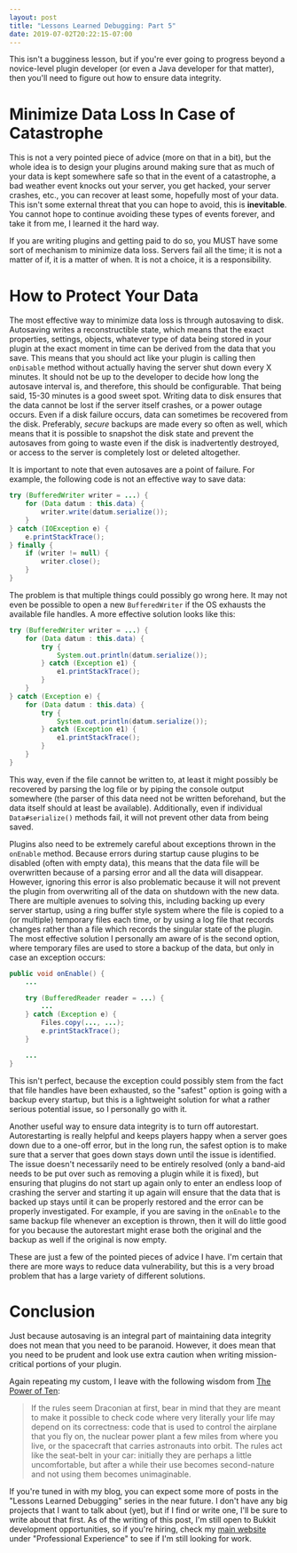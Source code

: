 ```yaml
---
layout: post
title: "Lessons Learned Debugging: Part 5"
date: 2019-07-02T20:22:15-07:00
---
```


This isn't a bugginess lesson, but if you're ever going to
progress beyond a novice-level plugin developer (or even a
Java developer for that matter), then you'll need to figure
out how to ensure data integrity.

# Minimize Data Loss In Case of Catastrophe

This is not a very pointed piece of advice (more on that in
a bit), but the whole idea is to design your plugins around
making sure that as much of your data is kept somewhere
safe so that in the event of a catastrophe, a bad weather 
event knocks out your server, you get hacked, your server
crashes, etc., you can recover at least some, hopefully
most of your data. This isn't some external threat that you
can hope to avoid, this is **inevitable**. You cannot hope
to continue avoiding these types of events forever, and 
take it from me, I learned it the hard way.

If you are writing plugins and getting paid to do so, you
MUST have some sort of mechanism to minimize data loss.
Servers fail all the time; it is not a matter of if, it is
a matter of when. It is not a choice, it is a 
responsibility.

# How to Protect Your Data

The most effective way to minimize data loss is through
autosaving to disk. Autosaving writes a reconstructible
state, which means that the exact properties, settings,
objects, whatever type of data being stored in your plugin
at the exact moment in time can be derived from the data 
that you save. This means that you should act like your 
plugin is calling then `onDisable` method without actually
having the server shut down every X minutes. It should not
be up to the developer to decide how long the autosave
interval is, and therefore, this should be configurable.
That being said, 15-30 minutes is a good sweet spot. 
Writing data to disk ensures that the data cannot be lost
if the server itself crashes, or a power outage occurs.
Even if a disk failure occurs, data can sometimes be 
recovered from the disk. Preferably, *secure* backups are
made every so often as well, which means that it is 
possible to snapshot the disk state and prevent the 
autosaves from going to waste even if the disk is
inadvertently destroyed, or access to the server is 
completely lost or deleted altogether.

It is important to note that even autosaves are a point of
failure. For example, the following code is not an 
effective way to save data:

``` java
try (BufferedWriter writer = ...) {
    for (Data datum : this.data) {
        writer.write(datum.serialize());
    }
} catch (IOException e) {
    e.printStackTrace();
} finally {
    if (writer != null) {
        writer.close();
    }
}
```

The problem is that multiple things could possibly go wrong
here. It may not even be possible to open a new 
`BufferedWriter` if the OS exhausts the available file 
handles. A more effective solution looks like this:

``` java
try (BufferedWriter writer = ...) {
    for (Data datum : this.data) {
        try {
            System.out.println(datum.serialize());
        } catch (Exception e1) {
            e1.printStackTrace();
        }
    }
} catch (Exception e) {
    for (Data datum : this.data) {
        try {
            System.out.println(datum.serialize());
        } catch (Exception e1) {
            e1.printStackTrace();
        }
    }
}
```

This way, even if the file cannot be written to, at least
it might possibly be recovered by parsing the log file or
by piping the console output somewhere (the parser of this
data need not be written beforehand, but the data itself 
should at least be available). Additionally, even if 
individual `Data#serialize()` methods fail, it will not
prevent other data from being saved.

Plugins also need to be extremely careful about exceptions
thrown in the `onEnable` method. Because errors during 
startup cause plugins to be disabled (often with empty 
data), this means that the data file will be overwritten
because of a parsing error and all the data will disappear.
However, ignoring this error is also problematic because it
will not prevent the plugin from overwriting all of the 
data on shutdown with the new data. There are multiple
avenues to solving this, including backing up every server
startup, using a ring buffer style system where the file
is copied to a (or multiple) temporary files each time, or
by using a log file that records changes rather than a
file which records the singular state of the plugin. The 
most effective solution I personally am aware of is the
second option, where temporary files are used to store a
backup of the data, but only in case an exception occurs:

``` java
public void onEnable() {
    ...

    try (BufferedReader reader = ...) {
        ...
    } catch (Exception e) {
        Files.copy(..., ...);
        e.printStackTrace();
    }

    ...
}
```

This isn't perfect, because the exception could possibly
stem from the fact that file handles have been exhausted,
so the "safest" option is going with a backup every 
startup, but this is a lightweight solution for what a
rather serious potential issue, so I personally go with it.

Another useful way to ensure data integrity is to turn off
autorestart. Autorestarting is really helpful and keeps 
players happy when a server goes down due to a one-off 
error, but in the long run, the safest option is to make 
sure that a server that goes down stays down until the 
issue is identified. The issue doesn't necessarily need to
be entirely resolved (only a band-aid needs to be put over
such as removing a plugin while it is fixed), but ensuring
that plugins do not start up again only to enter an endless
loop of crashing the server and starting it up again will
ensure that the data that is backed up stays until it can
be properly restored and the error can be properly
investigated. For example, if you are saving in the 
`onEnable` to the same backup file whenever an exception 
is thrown, then it will do little good for you because the
autorestart might erase both the original and the backup as
well if the original is now empty.

These are just a few of the pointed pieces of advice I
have. I'm certain that there are more ways to reduce data
vulnerability, but this is a very broad problem that has
a large variety of different solutions.

# Conclusion

Just because autosaving is an integral part of maintaining
data integrity does not mean that you need to be paranoid.
However, it does mean that you need to be prudent and look
use extra caution when writing mission-critical portions of
your plugin.

Again repeating my custom, I leave with the following wisdom
from 
[The Power of Ten](http://spinroot.com/gerard/pdf/P10.pdf):

> If the rules seem Draconian at first, bear in mind that
they are meant to make it possible to check code where very
literally your life may depend on its correctness: code 
that is used to control the airplane that you fly on, the 
nuclear power plant a few miles from where you live, or the 
spacecraft that carries astronauts into orbit. The rules 
act like the seat-belt in your car: initially they are 
perhaps a little uncomfortable, but after a while their use
becomes second-nature and not using them becomes 
unimaginable. 

If you're tuned in with my blog, you can expect some more
of posts in the "Lessons Learned Debugging" series in the
near future. I don't have any big projects that I want to
talk about (yet), but if I find or write one, I'll be sure
to write about that first. As of the writing of this post,
I'm still open to Bukkit development opportunities, so if
you're hiring, check my 
[main website](https://agenttroll.github.io/) under 
"Professional Experience" to see if I'm still looking for
work.

